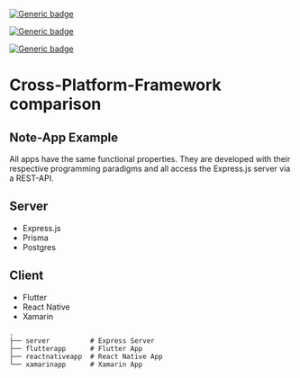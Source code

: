 [![Generic badge](https://img.shields.io/badge/Work%20in%20Progress%3F-YES-red.svg)](https://shields.io/)

[![Generic badge](https://img.shields.io/badge/React%20Native-finished-success.svg)](https://shields.io/)

[![Generic badge](https://img.shields.io/badge/Flutter-finished-success.svg)](https://shields.io/)

# Cross-Platform-Framework comparison

## Note-App Example

All apps have the same functional properties. They are developed with their respective programming paradigms and all access the Express.js server via a REST-API.

## Server

- Express.js
- Prisma
- Postgres

## Client

- Flutter
- React Native
- Xamarin

```
.
├── server          # Express Server
├── flutterapp      # Flutter App
├── reactnativeapp  # React Native App
└── xamarinapp      # Xamarin App
